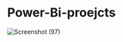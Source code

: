 # Power-Bi-proejcts
![Screenshot (97)](https://user-images.githubusercontent.com/125899272/228749543-bef41987-9944-4a26-b93c-1a17b2022ab7.png)
